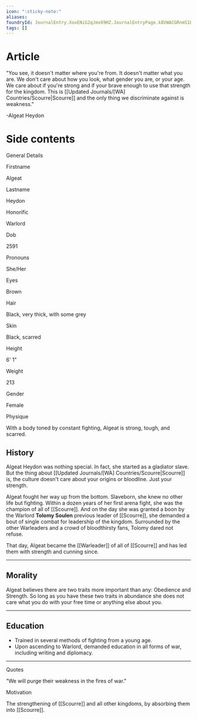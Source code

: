 ```yaml
---
icon: ":sticky-note:"
aliases: 
foundryId: JournalEntry.XoxENiG2qJmv69HZ.JournalEntryPage.k8VWACGRnmS1BK9T
tags: []
---
```


# Article
"You see, it doesn't matter where you're from. It doesn't matter what you are. We don't care about how you look, what gender you are, or your age. We care about if you're strong and if your brave enough to use that strength for the kingdom. This is [[Updated Journals/[WA] Countries/Scourre|Scourre]] and the only thing we discriminate against is weakness."

\-Algeat Heydon


# Side contents
General Details

Firstname

Algeat

Lastname

Heydon

Honorific

Warlord

Dob

2591

Pronouns

She/Her

Eyes

Brown

Hair

Black, very thick, with some grey

Skin

Black, scarred

Height

6' 1"

Weight

213

Gender

Female

Physique

With a body toned by constant fighting, Algeat is strong, tough, and scarred.

## History

Algeat Heydon was nothing special. In fact, she started as a gladiator slave. But the thing about [[Updated Journals/[WA] Countries/Scourre|Scourre]] is, the culture doesn't care about your origins or bloodline. Just your strength. 

Algeat fought her way up from the bottom. Slaveborn, she knew no other life but fighting. Within a dozen years of her first arena fight, she was the champion of all of [[Scourre]]. And on the day she was granted a boon by the Warlord **Tolomy Soulen** previous leader of [[Scourre]], she demanded a bout of single combat for leadership of the kingdom. Surrounded by the other Warleaders and a crowd of bloodthirsty fans, Tolomy dared not refuse. 

That day, Algeat became the [[Warleader]] of all of [[Scourre]] and has led them with strength and cunning since.

* * *

## Morality

Algeat believes there are two traits more important than any: Obedience and Strength. So long as you have these two traits in abundance she does not care what you do with your free time or anything else about you.

* * *

## Education

*   Trained in several methods of fighting from a young age. 
*   Upon ascending to Warlord, demanded education in all forms of war, including writing and diplomacy.

* * *

Quotes

"We will purge their weakness in the fires of war."

Motivation

The strengthening of [[Scourre]] and all other kingdoms, by absorbing them into [[Scourre]].